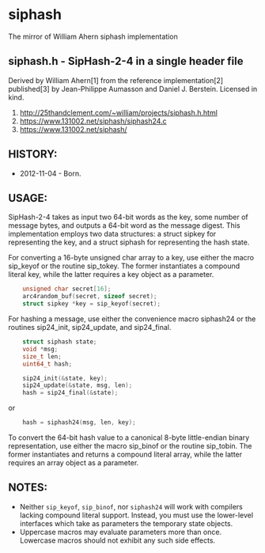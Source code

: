 siphash
=======

The mirror of William Ahern siphash implementation

siphash.h - SipHash-2-4 in a single header file
--------------------------------------------------------------------------

Derived by William Ahern[1] from the reference implementation[2] published[3]
by Jean-Philippe Aumasson and Daniel J. Berstein. Licensed in kind.

1. http://25thandclement.com/~william/projects/siphash.h.html
2. https://www.131002.net/siphash/siphash24.c
3. https://www.131002.net/siphash/

HISTORY:
--------------------------------------------------------------------------
* 2012-11-04 - Born.

USAGE:
--------------------------------------------------------------------------
SipHash-2-4 takes as input two 64-bit words as the key, some number of
message bytes, and outputs a 64-bit word as the message digest. This
implementation employs two data structures: a struct sipkey for
representing the key, and a struct siphash for representing the hash
state.

For converting a 16-byte unsigned char array to a key, use either the
macro sip_keyof or the routine sip_tokey. The former instantiates a
compound literal key, while the latter requires a key object as a
parameter.

~~~c
	unsigned char secret[16];
	arc4random_buf(secret, sizeof secret);
	struct sipkey *key = sip_keyof(secret);
~~~

For hashing a message, use either the convenience macro siphash24 or the
routines sip24_init, sip24_update, and sip24_final.

~~~c
	struct siphash state;
	void *msg;
	size_t len;
	uint64_t hash;

	sip24_init(&state, key);
	sip24_update(&state, msg, len);
	hash = sip24_final(&state);
~~~

or

~~~c
	hash = siphash24(msg, len, key);
~~~

To convert the 64-bit hash value to a canonical 8-byte little-endian
binary representation, use either the macro sip_binof or the routine
sip_tobin. The former instantiates and returns a compound literal array,
while the latter requires an array object as a parameter.

NOTES:
--------------------------------------------------------------------------
* Neither `sip_keyof`, `sip_binof`, nor `siphash24` will work with compilers
  lacking compound literal support. Instead, you must use the lower-level
  interfaces which take as parameters the temporary state objects.
* Uppercase macros may evaluate parameters more than once. Lowercase
  macros should not exhibit any such side effects.
